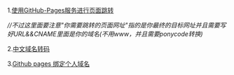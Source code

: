   1.[使用GitHub-Pages服务进行页面跳转](https://www.jianshu.com/p/5103ed5f71de?tdsourcetag=s_pctim_aiomsg)

*//不过这里面要注意"你需要跳转的页面网址"指的是你最终的目标网址并且需要写好URL&&CNAME里面是你的域名(不用www，并且需要ponycode转换)*

2.[中文域名转码](http://www.webmasterhome.cn/tool/punycode.asp)

3.[Github pages 绑定个人域名](https://segmentfault.com/a/1190000011203711)
